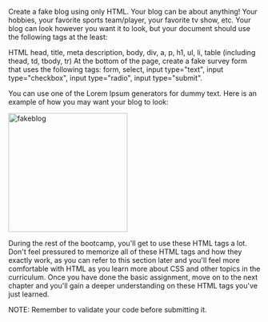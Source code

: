 Create a fake blog using only HTML. Your blog can be about anything! Your hobbies, your favorite sports team/player, your favorite tv show, etc. Your blog can look however you want it to look, but your document should use the following tags at the least:


HTML
head, title, meta description, 
body, div, a, p, h1, ul, li, table (including thead, td, tbody, tr)
At the bottom of the page, create a fake survey form that uses the following tags:
form, select, input type="text", input type="checkbox", input type="radio", input type="submit".


You can use one of the Lorem Ipsum generators for dummy text. Here is an example of how you may want your blog to look:

<img width="238" alt="fakeblog" src="https://user-images.githubusercontent.com/58928470/111057785-c202ff00-8492-11eb-9e21-e1d53eac4a25.png">



During the rest of the bootcamp, you'll get to use these HTML tags a lot. Don't feel pressured to memorize all of these HTML tags and how they exactly work, as you can refer to this section later and you'll feel more comfortable with HTML as you learn more about CSS and other topics in the curriculum. Once you have done the basic assignment, move on to the next chapter and you'll gain a deeper understanding on these HTML tags you've just learned.

NOTE: Remember to validate your code before submitting it.
